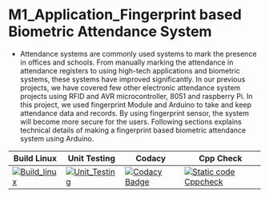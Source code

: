 # M1_Application_Fingerprint based Biometric Attendance System

* Attendance systems are commonly used systems to mark the presence in offices and schools. From  manually marking the attendance in attendance registers to using high-tech applications and biometric systems, these systems have improved significantly. In our previous projects, we have covered few other electronic attendance system projects using RFID and AVR microcontroller, 8051 and raspberry Pi. In this project, we used fingerprint Module and Arduino to take and keep attendance data and records. By using fingerprint sensor, the system will become more secure for the users. Following sections explains technical details of making a fingerprint based biometric attendance system using Arduino.

| Build Linux                                                                                                                                                                                                | Unit Testing                                                                                                                                                                                                  | Codacy                                                                                                                                                                                                                                                                                 | Cpp Check                                                                                                                                                                                                     |
| ---------------------------------------------------------------------------------------------------------------------------------------------------------------------------------------------------------- | ------------------------------------------------------------------------------------------------------------------------------------------------------------------------------------------------------------- | -------------------------------------------------------------------------------------------------------------------------------------------------------------------------------------------------------------------------------------------------------------------------------------- | ------------------------------------------------------------------------------------------------------------------------------------------------------------------------------------------------------------- |
|  [![Build_linux](https://github.com/samstyle321/M1_App_Billing_System/actions/workflows/build_linux.yml/badge.svg)](https://github.com/samstyle321/M1_App_Billing_System/actions/workflows/build_linux.yml) | [![Unit_Testing](https://github.com/samstyle321/M1_App_Billing_System/actions/workflows/unit_testing.yml/badge.svg)](https://github.com/samstyle321/M1_App_Billing_System/actions/workflows/unit_testing.yml) | [![Codacy Badge](https://app.codacy.com/project/badge/Grade/2b25054a2c1743cd9c6434b74f0434ee)](https://www.codacy.com/gh/vino1428/M1_Application_Fingerprint-based-biometric-attendance-System/dashboard?utm_source=github.com&amp;utm_medium=referral&amp;utm_content=vino1428/M1_Application_Fingerprint-based-biometric-attendance-System&amp;utm_campaign=Badge_Grade)  | [![Static code Cppcheck](https://github.com/vino1428/M1_Application_Fingerprint-based-biometric-attendance-System/actions/workflows/cppcheck.yml/badge.svg)](https://github.com/vino1428/M1_Application_Fingerprint-based-biometric-attendance-System/actions/workflows/cppcheck.yml) |



